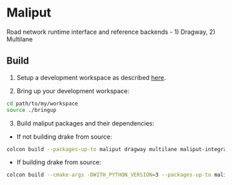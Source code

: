 # Maliput

Road network runtime interface and reference backends - 1) Dragway, 2) Multilane

## Build

1. Setup a development workspace as described [here](https://github.com/ToyotaResearchInstitute/dsim-repos-index/tree/master/README.md).

2. Bring up your development workspace:

```sh
cd path/to/my/workspace
source ./bringup
```

3. Build maliput packages and their dependencies:

  - If not building drake from source:

   ```sh
   colcon build --packages-up-to maliput dragway multilane maliput-integration-tests maliput-utilities
   ```

  - If building drake from source:

   ```sh
   colcon build --cmake-args -DWITH_PYTHON_VERSION=3 --packages-up-to maliput dragway multilane maliput-integration-tests maliput-utilities
   ```

